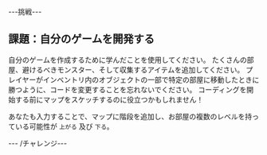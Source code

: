 \---挑戦\---

## 課題：自分のゲームを開発する

自分のゲームを作成するために学んだことを使用してください。 たくさんの部屋、避けるべきモンスター、そして収集するアイテムを追加してください。 プレイヤーがインベントリ内のオブジェクトの一部で特定の部屋に移動したときに勝つように、コードを変更することを忘れないでください。 コーディングを開始する前にマップをスケッチするのに役立つかもしれません！

あなたも入力することで、マップに階段を追加し、お部屋の複数のレベルを持っている可能性が `上がる` 及び `下る`。

\--- /チャレンジ\---